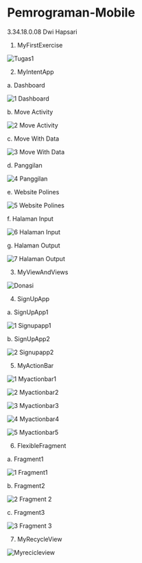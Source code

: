 # Pemrograman-Mobile
3.34.18.0.08 Dwi Hapsari

1. MyFirstExercise 

![Tugas1](https://user-images.githubusercontent.com/53525860/69008896-48343180-0982-11ea-90f3-e590a22f6bcc.jpg)

2. MyIntentApp

a. Dashboard

![1  Dashboard](https://user-images.githubusercontent.com/53525860/69008957-0ce63280-0983-11ea-95ae-e3d076726314.jpg)

b. Move Activity

![2  Move Activity](https://user-images.githubusercontent.com/53525860/69008960-17083100-0983-11ea-96cd-33c9a30ba79a.jpg)

c. Move With Data

![3  Move With Data](https://user-images.githubusercontent.com/53525860/69008965-1ec7d580-0983-11ea-99f1-22fce8697276.jpg)

d. Panggilan

![4  Panggilan](https://user-images.githubusercontent.com/53525860/69008968-2a1b0100-0983-11ea-9c36-3d8bcc8db2e2.jpg)

e. Website Polines

![5  Website Polines](https://user-images.githubusercontent.com/53525860/69009002-77976e00-0983-11ea-85eb-23edc43ab6f2.jpg)

f. Halaman Input

![6  Halaman Input](https://user-images.githubusercontent.com/53525860/69008999-6e0e0600-0983-11ea-9bdd-42cfd3911c71.jpg)

g. Halaman Output

![7  Halaman Output](https://user-images.githubusercontent.com/53525860/69009008-82ea9980-0983-11ea-9f3f-ffe452b6658c.jpg)

3. MyViewAndViews

![Donasi](https://user-images.githubusercontent.com/53525860/69009056-584d1080-0984-11ea-9bfc-f2d9de6f7de3.jpg)

4. SignUpApp

a. SignUpApp1

![1  Signupapp1](https://user-images.githubusercontent.com/53525860/69010615-01e7ce00-0994-11ea-8c5d-c1f2b6f1d97a.jpg)

b. SignUpApp2

![2  Signupapp2](https://user-images.githubusercontent.com/53525860/69010618-06ac8200-0994-11ea-978a-e0e846a55606.jpg)

5. MyActionBar

![1  Myactionbar1](https://user-images.githubusercontent.com/53525860/69010623-0c09cc80-0994-11ea-8870-bf1d5660fb16.jpg)

![2  Myactionbar2](https://user-images.githubusercontent.com/53525860/69010626-0f9d5380-0994-11ea-952a-b1521989dd9c.jpg)

![3  Myactionbar3](https://user-images.githubusercontent.com/53525860/69010627-14fa9e00-0994-11ea-95d5-73900abccac7.jpg)

![4  Myactionbar4](https://user-images.githubusercontent.com/53525860/69010630-19bf5200-0994-11ea-855e-42be4b048f0c.jpg)

![5  Myactionbar5](https://user-images.githubusercontent.com/53525860/69010631-1d52d900-0994-11ea-95e3-72d4ab3826b8.jpg)

6. FlexibleFragment

a. Fragment1

![1  Fragment1](https://user-images.githubusercontent.com/53525860/69010633-2643aa80-0994-11ea-88f4-d94292fc3d98.jpg)

b. Fragment2

![2  Fragment 2](https://user-images.githubusercontent.com/53525860/69010634-293e9b00-0994-11ea-9e36-1e314f6789d6.jpg)

c. Fragment3

![3  Fragment 3](https://user-images.githubusercontent.com/53525860/69010639-2fcd1280-0994-11ea-833c-089d69bf82ae.jpg)

7. MyRecycleView

![Myrecicleview](https://user-images.githubusercontent.com/53525860/69010643-365b8a00-0994-11ea-890a-0804262af222.jpg)
